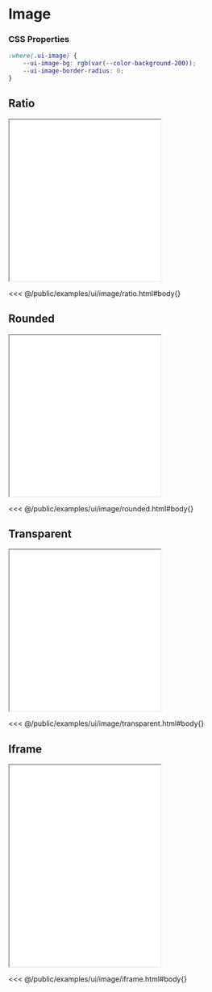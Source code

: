 # Image

### CSS Properties

```css
:where(.ui-image) {
    --ui-image-bg: rgb(var(--color-background-200));
    --ui-image-border-radius: 0;
}
```

## Ratio

<iframe src="/examples/ui/image/ratio.html"></iframe>

<<< @/public/examples/ui/image/ratio.html#body{}

## Rounded

<iframe src="/examples/ui/image/rounded.html"></iframe>

<<< @/public/examples/ui/image/rounded.html#body{}

## Transparent

<iframe src="/examples/ui/image/transparent.html"></iframe>

<<< @/public/examples/ui/image/transparent.html#body{}

## Iframe

<iframe src="/examples/ui/image/iframe.html" style="height: 25rem"></iframe>

<<< @/public/examples/ui/image/iframe.html#body{}

<style>
    iframe {
        height: 20rem
    }
</style>
